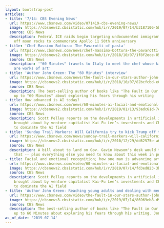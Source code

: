 ```yaml
---
layout: bootstrap-post
articles:
- title: '7/14: CBS Evening News'
  url: https://www.cbsnews.com/video/071419-cbs-evening-news/
  image: https://cbsnews2.cbsistatic.com/hub/i/r/2019/07/14/b3187106-5b24-4d22-bc2d-fcffbc67df14/thumbnail/1200x630/f6d51b0da3c17b47313b12f47bb01ec8/0714-en-full-1891231-640x360.jpg
  source: CBS News
  description: Federal ICE raids begin targeting undocumented immigrants; NASA shows
    off moon rocks to commemorate Apollo 11 50th anniversary
- title: 'Chef Massimo Bottura: The Pavarotti of pasta'
  url: https://www.cbsnews.com/news/chef-massimo-bottura-the-pavarotti-of-pasta-60-minutes-2019-07-14/
  image: https://cbsnews2.cbsistatic.com/hub/i/r/2018/10/07/1f8f2ece-05b8-4a18-8bef-e5b0b897dd27/thumbnail/1200x630/b2750980708d507006654d811f289ee2/massimomain.jpg
  source: CBS News
  description: '"60 Minutes" travels to Italy to meet the chef whose kitchen creations
    are works of art'
- title: 'Author John Green: The "60 Minutes" interview'
  url: https://www.cbsnews.com/news/the-fault-in-our-stars-author-john-green-on-reaching-young-adults-and-dealing-with-mental-illness-60-minutes-2019-07-14/
  image: https://cbsnews2.cbsistatic.com/hub/i/r/2018/10/07/82bcfcbd-e026-411b-b519-775826a95de6/thumbnail/1200x630/3403ab44be1bea7393e4acab671d5e04/johngreenmain2.jpg
  source: CBS News
  description: The best-selling author of books like "The Fault in Our Stars," opens
    up to "60 Minutes" about exploring his fears through his writing
- title: How advanced is AI today?
  url: https://www.cbsnews.com/news/60-minutes-ai-facial-and-emotional-recognition-how-kai-fu-lee-is-advancing-artificial-intelligence-2019-07-14/
  image: https://cbsnews2.cbsistatic.com/hub/i/r/2019/01/13/93adc61d-7eff-47a1-a569-c3925cb470fb/thumbnail/1200x630/61450745d76d094e06f25818618a3897/fullepisode.jpg
  source: CBS News
  description: Scott Pelley reports on the developments in artificial intelligence
    brought about by venture capitalist Kai-Fu Lee’s investments and China's effort
    to dominate the AI field
- title: 'Sunday Trail Markers: Will California try to kick Trump off the ballot?'
  url: https://www.cbsnews.com/news/sunday-trail-markers-will-california-try-to-kick-trump-off-the-ballot/
  image: https://cbsnews2.cbsistatic.com/hub/i/r/2010/12/29/dd62575e-a642-11e2-a3f0-029118418759/thumbnail/1200x630/2c7d68fa9b1d2a47382368e4db8da950/image7195078x.jpg
  source: CBS News
  description: A bill about to land on Gov. Gavin Newsom's desk would try to do just
    that -- plus everything else you need to know about this week in politics
- title: Facial and emotional recognition; how one man is advancing artificial intelligence
  url: https://www.cbsnews.com/video/60-minutes-ai-facial-and-emotional-recognition-how-kai-fu-lee-is-advancing-artificial-intelligence-2019-07-14/
  image: https://cbsnews2.cbsistatic.com/hub/i/r/2019/07/14/fd3ed823-3bc5-4fd6-80a6-6650d684c23d/thumbnail/1200x630/e7f49a83e8455ab3eba37d7012127738/oraclepic-1891097-640x360.jpg
  source: CBS News
  description: Scott Pelley reports on the developments in artificial intelligence
    brought about by venture capitalist Kai-Fu Lee’s investments and China's effort
    to dominate the AI field
- title: 'Author John Green: Reaching young adults and dealing with mental illness'
  url: https://www.cbsnews.com/video/the-fault-in-our-stars-author-john-green-on-reaching-young-adults-and-dealing-with-mental-illness-60-minutes-2019-07-14/
  image: https://cbsnews3.cbsistatic.com/hub/i/r/2019/07/14/86969eb8-d97b-4d39-b5fc-c9ee2af8eccd/thumbnail/1200x630/870943525f138f36733e9aedee4d2635/johngreenvideo-1891102-640x360.jpg
  source: CBS News
  description: The best-selling author of books like "The Fault in Our Stars," opens
    up to 60 Minutes about exploring his fears through his writing. Jon Wertheim reports.
as_of_date: '2019-07-14'
---
```


